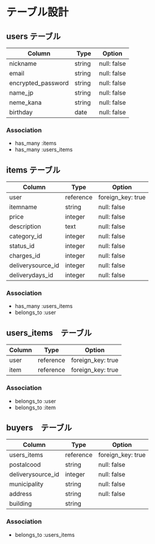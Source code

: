 # テーブル設計

## users テーブル

| Column             | Type   | Option      |
| ------------------ | ------ | ----------- |
| nickname           | string | null: false |
| email              | string | null: false |
| encrypted_password | string | null: false |
| name_jp            | string | null: false |
| neme_kana          | string | null: false |
| birthday           | date　 | null: false |


### Association
- has_many :items
- has_many :users_items

## items テーブル

| Column             | Type      | Option            |
| -----------------  | --------- | ----------------- |
| user               | reference | foreign_key: true |
| itemname           | string    | null: false       |
| price              | integer   | null: false       |
| description        | text      | null: false       |
| category_id        | integer   | null: false       |
| status_id          | integer   | null: false       |
| charges_id         | integer   | null: false       |
| deliverysource_id  | integer   | null: false       |
| deliverydays_id    | integer   | null: false       |

### Association

- has_many :users_items
- belongs_to :user

## users_items　テーブル

| Column  | Type      | Option            |
| ------- | --------- | ----------------- |
| user    | reference | foreign_key: true |
| item    | reference | foreign_key: true |

### Association

- belongs_to :user
- belongs_to :item

## buyers　テーブル

| Column            | Type       | Option            |
| ----------------  |----------- | ----------------- |
| users_items       | reference  | foreign_key: true |
| postalcood        | string     | null: false       |
| deliverysource_id | integer    | null: false       |
| municipality      | string     | null: false       |
| address           | string     | null: false       |
| building          | string     |                   |

### Association

- belongs_to :users_items


